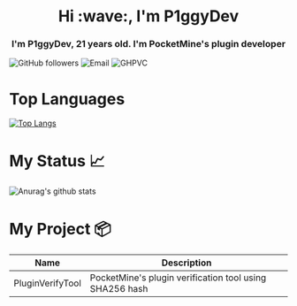 <h1 style="text-align: center;">Hi :wave:, I'm P1ggyDev</h1>
<h3 style="text-align: center;">I'm P1ggyDev, 21 years old. I'm PocketMine's plugin developer</h3>

![GitHub followers](https://img.shields.io/github/followers/P1ggyDev)
![Email](https://img.shields.io/static/v1?label=Email&message=p1ggydev@protonmail.com&color=blue)
![GHPVC](https://komarev.com/ghpvc/?username=P1ggyDev)

# Top Languages

[![Top Langs](https://github-readme-stats.vercel.app/api/top-langs/?username=P1ggyDev&theme=material-palenight)](https://github.com/P1ggyDev)  

# My Status :chart_with_upwards_trend:

![Anurag's github stats](https://github-readme-stats.vercel.app/api?username=P1ggyDev&theme=material-palenight&count_private=true)

# My Project :package:
|       Name       | Description                                             |
|:----------------:|---------------------------------------------------------|
| PluginVerifyTool | PocketMine's plugin verification tool using SHA256 hash |
